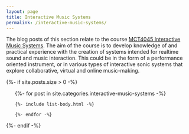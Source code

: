 ```yaml
---
layout: page
title: Interactive Music Systems
permalink: /interactive-music-systems/
---
```


The blog posts of this section relate to the course [MCT4045 Interactive Music Systems](https://www.uio.no/studier/emner/hf/imv/MCT4045). The aim of the course is to develop knowledge of and practical experience with the creation of systems intended for realtime sound and music interaction. This could be in the form of a performance oriented instrument, or in various types of interactive sonic systems that explore collaborative, virtual and online music-making.

{%- if site.posts.size > 0 -%}

  <!-- <h2 class="post-list-heading">{{ page.list_title | default: "Posts" }}</h2> -->
  <ul class="post-list">
    {%- for post in site.categories.interactive-music-systems -%}

    {%- include list-body.html -%}

    {%- endfor -%}

  </ul>
  {%- endif -%}
